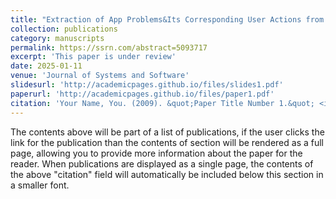```yaml
---
title: "Extraction of App Problems&Its Corresponding User Actions from App Reviews Using Few-Shot Learning"
collection: publications
category: manuscripts
permalink: https://ssrn.com/abstract=5093717
excerpt: 'This paper is under review'
date: 2025-01-11
venue: 'Journal of Systems and Software'
slidesurl: 'http://academicpages.github.io/files/slides1.pdf'
paperurl: 'http://academicpages.github.io/files/paper1.pdf'
citation: 'Your Name, You. (2009). &quot;Paper Title Number 1.&quot; <i>Journal 1</i>. 1(1).'
---
```


The contents above will be part of a list of publications, if the user clicks the link for the publication than the contents of section will be rendered as a full page, allowing you to provide more information about the paper for the reader. When publications are displayed as a single page, the contents of the above "citation" field will automatically be included below this section in a smaller font.
